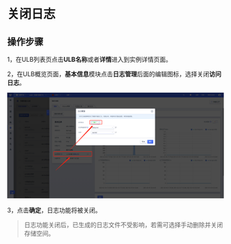 # 关闭日志


## 操作步骤

1，在ULB列表页点击**ULB名称**或者**详情**进入到实例详情页面。

2，在ULB概览页面，**基本信息**模块点击**日志管理**后面的编辑图标，选择关闭**访问日志**。

![](/images/ulblog3.png)

3，点击**确定**，日志功能将被关闭。

> 日志功能关闭后，已生成的日志文件不受影响，若需可选择手动删除并关闭存储空间。
